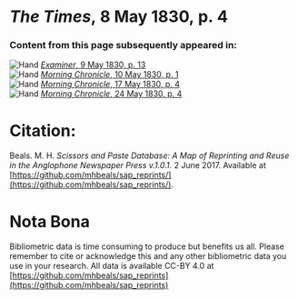 # *The Times*, 8 May 1830, p. 4  
  
### Content from this page subsequently appeared in:  
![Hand](http://scissorsandpaste.net/wp-content/uploads/2017/06/smallhandpointer.png) [*Examiner*, 9 May 1830, p. 13](https://mhbeals.github.io/sap_html/Examiner/Examiner-9-May-1830-p-13)  
![Hand](http://scissorsandpaste.net/wp-content/uploads/2017/06/smallhandpointer.png) [*Morning Chronicle*, 10 May 1830, p. 1](https://mhbeals.github.io/sap_html/Morning-Chronicle/Morning-Chronicle-10-May-1830-p-1)  
![Hand](http://scissorsandpaste.net/wp-content/uploads/2017/06/smallhandpointer.png) [*Morning Chronicle*, 17 May 1830, p. 4](https://mhbeals.github.io/sap_html/Morning-Chronicle/Morning-Chronicle-17-May-1830-p-4)  
![Hand](http://scissorsandpaste.net/wp-content/uploads/2017/06/smallhandpointer.png) [*Morning Chronicle*, 24 May 1830, p. 4](https://mhbeals.github.io/sap_html/Morning-Chronicle/Morning-Chronicle-24-May-1830-p-4)  


# Citation: 

Beals. M. H. *Scissors and Paste Database: A Map of Reprinting and Reuse in the Anglophone Newspaper Press v.1.0.1.* 2 June 2017. Available at [https://github.com/mhbeals/sap_reprints/](https://github.com/mhbeals/sap_reprints/). 

# Nota Bona

Bibliometric data is time consuming to produce but benefits us all. Please remember to cite or acknowledge this and any other bibliometric data you use in your research. All data is available CC-BY 4.0 at [https://github.com/mhbeals/sap_reprints](https://github.com/mhbeals/sap_reprints)